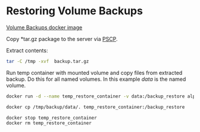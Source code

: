 # Restoring Volume Backups

[Volume Backups docker image](https://hub.docker.com/r/offen/docker-volume-backup)

Copy *tar.gz package to the server via [PSCP](https://www.chiark.greenend.org.uk/~sgtatham/putty/latest.html).

Extract contents:
```bash
tar -C /tmp -xvf  backup.tar.gz
```

Run temp container with mounted volume and copy files from extracted backup. Do this for all named volumes. In this example *data* is the named volume.

```bash
docker run -d --name temp_restore_container -v data:/backup_restore alpine

docker cp /tmp/backup/data/. temp_restore_container:/backup_restore 

docker stop temp_restore_container
docker rm temp_restore_container
```



